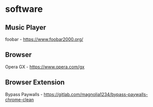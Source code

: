 # software

## Music Player

foobar - https://www.foobar2000.org/

## Browser 

Opera GX - https://www.opera.com/gx

## Browser Extension

Bypass Paywalls - https://gitlab.com/magnolia1234/bypass-paywalls-chrome-clean
